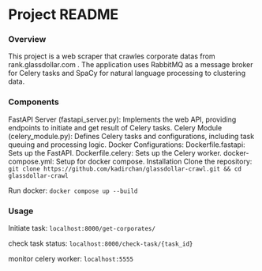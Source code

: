 # Project README

### Overview

This project is a web scraper that crawles corporate datas from rank.glassdollar.com . The application uses RabbitMQ as a message broker for Celery tasks and SpaCy for natural language processing to clustering data.

### Components

FastAPI Server (fastapi_server.py): Implements the web API, providing endpoints to initiate and get result of Celery tasks.
Celery Module (celery_module.py): Defines Celery tasks and configurations, including task queuing and processing logic.
Docker Configurations:
Dockerfile.fastapi: Sets up the FastAPI.
Dockerfile.celery: Sets up the Celery worker.
docker-compose.yml: Setup for docker compose.
Installation
Clone the repository: `git clone https://github.com/kadirchan/glassdollar-crawl.git && cd glassdollar-crawl`

Run docker: `docker compose up --build`

### Usage

Initiate task: `localhost:8000/get-corporates/`

check task status: `localhost:8000/check-task/{task_id}`

monitor celery worker: `localhost:5555`
